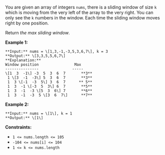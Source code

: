 You are given an array of integers `nums`, there is a sliding window of size `k` which is moving from the very left of the array to the very right. You can only see the `k` numbers in the window. Each time the sliding window moves right by one position.

Return _the max sliding window_.

**Example 1:**

```
**Input:** nums = \[1,3,-1,-3,5,3,6,7\], k = 3
**Output:** \[3,3,5,5,6,7\]
**Explanation:** 
Window position                Max
---------------               -----
\[1  3  -1\] -3  5  3  6  7       **3**
 1 \[3  -1  -3\] 5  3  6  7       **3**
 1  3 \[-1  -3  5\] 3  6  7      ** 5**
 1  3  -1 \[-3  5  3\] 6  7       **5**
 1  3  -1  -3 \[5  3  6\] 7       **6**
 1  3  -1  -3  5 \[3  6  7\]      **7**
```

**Example 2:**

```
**Input:** nums = \[1\], k = 1
**Output:** \[1\]
```

**Constraints:**

*   `1 <= nums.length <= 105`
*   `-104 <= nums[i] <= 104`
*   `1 <= k <= nums.length`